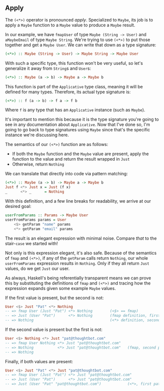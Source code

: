 ## Apply

The `(<*>)` operator is pronounced *apply*. Specialized to `Maybe`, its job is
to apply a `Maybe` function to a `Maybe` value to produce a `Maybe` result.

In our example, we have `fmapUser` of type `Maybe (String -> User)` and
`aMaybeEmail` of type `Maybe String`. We're trying to use `(<*>)` to put those
together and get a `Maybe User`. We can write that down as a type signature:

```haskell
(<*>) :: Maybe (String -> User) -> Maybe String -> Maybe User
```

With such a specific type, this function won't be very useful, so let's
generalize it away from `String`s and `User`s:

```haskell
(<*>) :: Maybe (a -> b) -> Maybe a -> Maybe b
```

This function is part of the `Applicative` type class, meaning it will be
defined for many types. Therefore, its actual type signature is:

```haskell
(<*>) :: f (a -> b) -> f a -> f b
```

Where `f` is any type that has an `Applicative` instance (such as `Maybe`).

It's important to mention this because it is the type signature you're going to
see in any documentation about `Applicative`. Now that I've done so, I'm going
to go back to type signatures using `Maybe` since that's the specific instance
we're discussing here.

The semantics of our `(<*>)` function are as follows:

- If both the `Maybe` function and the `Maybe` value are present, apply the
  function to the value and return the result wrapped in `Just`
- Otherwise, return `Nothing`

We can translate that directly into code via pattern matching:

```haskell
(<*>) :: Maybe (a -> b) -> Maybe a -> Maybe b
Just f <*> Just x = Just (f x)
_      <*> _      = Nothing
```

With this definition, and a few line breaks for readability, we arrive at our
desired goal:

```haskell
userFromParams :: Params -> Maybe User
userFromParams params = User
    <$> getParam "name" params
    <*> getParam "email" params
```

The result is an elegant expression with minimal noise. Compare *that* to the
stair-`case` we started with!

Not only is this expression elegant, it's also safe. Because of the semantics of
`fmap` and `(<*>)`, if any of the `getParam` calls return `Nothing`, our whole
`userFromParams` expression results in `Nothing`. Only if they all return `Just`
values, do we get `Just` our user.

As always, Haskell's being referentially transparent means we can prove this by
substituting the definitions of `fmap` and `(<*>)` and tracing how the
expression expands given some example `Maybe` values.

If the first value is present, but the second is not:

```haskell
User <$> Just "Pat" <*> Nothing
-- => fmap User (Just "Pat") <*> Nothing        (<$> == fmap)
-- => Just (User "Pat")      <*> Nothing        (fmap definition, first pattern)
-- => Nothing                                   (<*> definition, second pattern)
```

If the second value is present but the first is not:

```haskell
User <$> Nothing <*> Just "pat@thoughtbot.com"
-- => fmap User Nothing <*> Just "pat@thoughtbot.com"
-- => Nothing           <*> Just "pat@thoughtbot.com"   (fmap, second pattern)
-- => Nothing
```

Finally, if both values are present:

```haskell
User <$> Just "Pat" <*> Just "pat@thoughtbot.com"
-- => fmap User (Just "Pat") <*> Just "pat@thoughtbot.com"
-- => Just (User "Pat")      <*> Just "pat@thoughtbot.com"
-- => Just (User "Pat" "pat@thoughtbot.com")            (<*>, first pattern)
```
